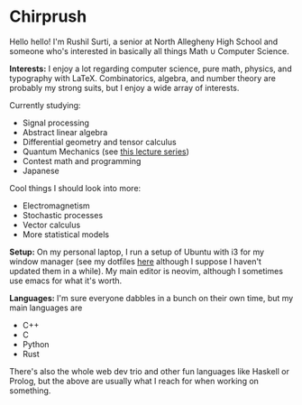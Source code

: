# Chirprush

Hello hello! I'm Rushil Surti, a senior at North Allegheny High School and
someone who's interested in basically all things $\textrm{Math} \cup
\textrm{Computer Science}$.

**Interests:**
I enjoy a lot regarding computer science, pure math, physics, and typography with LaTeX. Combinatorics, algebra, and number theory are probably my strong suits, but I enjoy a wide array of interests.

Currently studying:
- Signal processing
- Abstract linear algebra
- Differential geometry and tensor calculus
- Quantum Mechanics (see [this lecture series](https://ocw.mit.edu/courses/8-04-quantum-physics-i-spring-2013/video_galleries/lecture-videos/))
- Contest math and programming
- Japanese

Cool things I should look into more:
- Electromagnetism
- Stochastic processes
- Vector calculus
- More statistical models

**Setup:**
On my personal laptop, I run a setup of Ubuntu with i3 for my window manager (see my dotfiles [here](https://github.com/chirprush/chirpfiles) although I suppose I haven't updated them in a while). My main editor is neovim, although I sometimes use emacs for what it's worth.

**Languages:**
I'm sure everyone dabbles in a bunch on their own time, but my main languages are
- C++
- C
- Python
- Rust

There's also the whole web dev trio and other fun languages like Haskell or Prolog, but the above are usually what I reach for when working on something.

